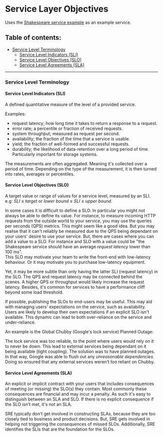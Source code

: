 # Service Layer Objectives

Uses the [Shakespeare service example](00-shakespeare-service.md) as an example service.

## Table of contents:
* [Service Level Terminology](#service-level-terminology)
    * [Service Level Indicators (SLI)](#service-level-indicators-sli)
    * [Service Level Objectives (SLO)](#service-level-objectives-slo)
    * [Service Level Agreements (SLA)](#service-level-agreements-sla)

----

### Service Level Terminology
####  Service Level Indicators (SLI)
A defined quantitative measure of the level of a provided service.

Examples: 
* request latency; how long time it takes to return a response to a request.
* error rate; a percentile or fraction of received requests.
* system throughput; measured as request per second.
* availability; the fraction of the time that a service is usable.
* yield; the fraction of well-formed and successful requests. 
* durability; the likelihood of data-retention over a long period of time. Particularly important for storage systems.

The measurements are often aggregated. Meaning it's collected over a period of time. Depending on the type of the measurement, it is then turned into rates, averages or percentiles. 

#### Service Level Objectives (SLO)
A target value or range of values for a service level, measured by an SLI. e.g: *SLI*  ≤ *target* or *lower bound* ≤ *SLI* ≤ *upper bound*. 

In some cases it is difficult to define a SLO. In particular you might not always be able to define its value. For instance, to measure incoming HTTP requests from the outside world to your service, you may use the queries per seconds (QPS) metrics. 
This might seem like a good idea. But you may realise that it can't reliably be measured due to the QPS being dependant on your users' desire to use your service.
But, there are cases where you can add a value to a SLO. For instance and SLO with a value could be "the Shakespeare service should have an average *request latency* lower than 100 ms".  
This SLO may motivate your team to write the front-end with low-latency behaviour. Or it may motivate you to purchase low-latency equipment. 

Yet, it may be more subtle than only having the latter SLI (request latency) in the SLO. The QPS and request latency may be connected behind the scenes. A higher QPS or throughput would likely increase the request latency. Besides, it's common for services to have a performance cliff beyond some load threshold.

If possible, publishing the SLOs to end-users may be useful. This may aid with managing users' expectations on the service, such as availability. Users are likely to develop their own expectations if an explicit SLO isn't available. 
This dynamic can lead to both over-reliance on the service and under-reliance. 

An example is the Global Chubby (Google's lock service) Planned Outage: 

The lock service was too reliable, to the point where users would rely on it to never be down. This lead to external services being dependant on it being available (tight coupling). 
The solution was to have planned outages. In that way, Google was able to flush out any *unreasonable dependencies*. Doing so ensured that any external services weren't too reliant on Chubby. 

#### Service Level Agreements (SLA) 
An explicit or implicit contract with your users that includes consequences of meeting (or missing) the SLO(s) they contain.
Most commonly these consequences are financial and may incur a penalty. As such it's easy to distinguish between an SLA and SLO. 
If there is no explicit consequence if the SLO isn't met, it's not an SLA. 

SRE typically don't get involved in constructing SLAs, because they are too closely tied to business and product decisions. But, SRE gets involved in helping not triggering the consequences of missed SLOs. Additionally, SRE identifies the SLIs that are the foundation for the SLOs. 
